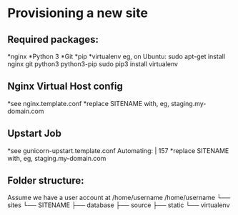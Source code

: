 Provisioning a new site
=======================
## Required packages:
*nginx
*Python 3
*Git
*pip
*virtualenv
eg, on Ubuntu:
sudo apt-get install nginx git python3 python3-pip
sudo pip3 install virtualenv
## Nginx Virtual Host config
*see nginx.template.conf
*replace SITENAME with, eg, staging.my-domain.com
## Upstart Job
*see gunicorn-upstart.template.conf
Automating:  |  157
*replace SITENAME with, eg, staging.my-domain.com
## Folder structure:
Assume we have a user account at /home/username
/home/username
└── sites
	└── SITENAME
		├── database
		├── source
		├── static
		└── virtualenv